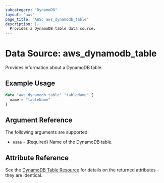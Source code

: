 ```yaml
---
subcategory: "DynamoDB"
layout: "aws"
page_title: "AWS: aws_dynamodb_table"
description: |-
  Provides a DynamoDB table data source.
---
```


# Data Source: aws_dynamodb_table

Provides information about a DynamoDB table.

## Example Usage

```terraform
data "aws_dynamodb_table" "tableName" {
  name = "tableName"
}
```

## Argument Reference

The following arguments are supported:

* `name` - (Required) Name of the DynamoDB table.

## Attribute Reference

See the [DynamoDB Table Resource](/docs/providers/aws/r/dynamodb_table.html) for details on the
returned attributes - they are identical.
